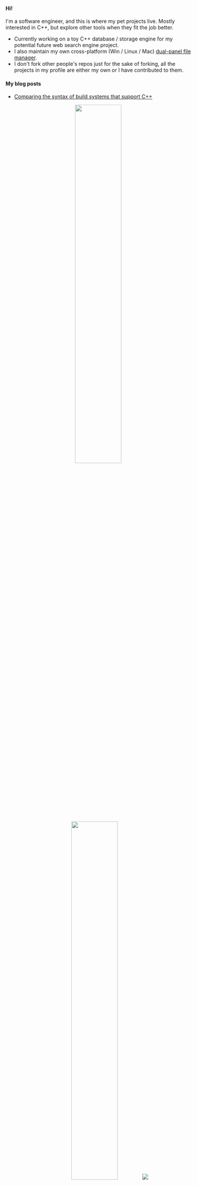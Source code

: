 #### Hi!
I'm a software engineer, and this is where my pet projects live. Mostly interested in C++, but explore other tools when they fit the job better.

* Currently working on a toy C++ database / storage engine for my potential future web search engine project.
* I also maintain my own cross-platform (Win / Linux / Mac) [dual-panel file manager](https://github.com/VioletGiraffe/file-commander).
* I don't fork other people's repos just for the sake of forking, all the projects in my profile are either my own or I have contributed to them.

#### My blog posts
<!-- BLOG-POST-LIST:START -->
- [Comparing the syntax of build systems that support C++](https://violetgiraffe.github.io/2023/02/25/cpp-build-systems-syntax-comparison.html)
<!-- BLOG-POST-LIST:END -->

<p align="center">
  <img height="50%" width="auto" src ="https://github-readme-stats.vercel.app/api?username=VioletGiraffe&show_icons=true&count_private=true&theme=noctis_minimus&hide_border=true&bg_color=00000000">
  <img height="50%" width="auto" src ="https://github-readme-stats.vercel.app/api/top-langs/?username=VioletGiraffe&layout=compact&hide_border=true&theme=noctis_minimus&bg_color=00000000&langs_count=6&exclude_repo=UEFI-CPP-headers,MCUFRIEND_kbv_ILI9341,TFT_ST7735,SSD_13XX,clinfo,Arduino-Light-Organ">
  <img src ="https://github-readme-streak-stats.herokuapp.com?user=VioletGiraffe&theme=noctis_minimus&hide_border=true&background=FFFFFF00">
</p>
